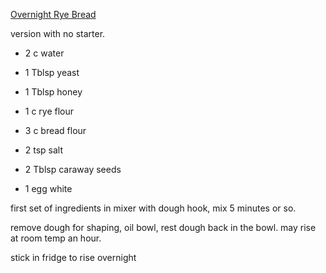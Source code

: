 [Overnight Rye Bread](https://www.baking-sense.com/2015/05/28/overnight-rye-bread/)

version with no starter.

- 2 c water
- 1 Tblsp yeast
- 1 Tblsp honey
- 1 c rye flour
- 3 c bread flour
- 2 tsp salt


- 2 Tblsp caraway seeds
- 1 egg white

first set of ingredients in mixer with dough hook, mix 5 minutes or so.

remove dough for shaping, oil bowl, rest dough back in the bowl. may rise at room temp an hour.

stick in fridge to rise overnight
